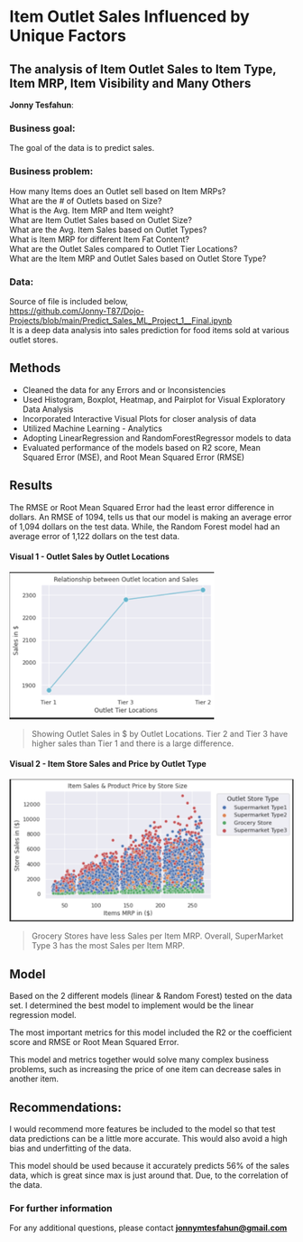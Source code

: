# Item Outlet Sales Influenced by Unique Factors
## The analysis of Item Outlet Sales to Item Type, Item MRP, Item Visibility and Many Others

**Jonny Tesfahun**: 

### Business goal:

The goal of the data is to predict sales.

### Business problem:

How many Items does an Outlet sell based on Item MRPs?\
What are the # of Outlets based on Size?\
What is the Avg. Item MRP and Item weight?\
What are Item Outlet Sales based on Outlet Size?\
What are the Avg. Item Sales based on Outlet Types?\
What is Item MRP for different Item Fat Content?\
What are the Outlet Sales compared to Outlet Tier Locations?\
What are the Item MRP and Outlet Sales based on Outlet Store Type?

### Data:
Source of file is included below,\
https://github.com/Jonny-T87/Dojo-Projects/blob/main/Predict_Sales_ML_Project_1__Final.ipynb \
It is a deep data analysis into sales prediction for food items sold at various outlet stores.


## Methods
- Cleaned the data for any Errors and or Inconsistencies
- Used Histogram, Boxplot, Heatmap, and Pairplot for Visual Exploratory Data Analysis
- Incorporated Interactive Visual Plots for closer analysis of data
- Utilized Machine Learning - Analytics 
- Adopting LinearRegression and RandomForestRegressor models to data
- Evaluated performance of the models based on R2 score, Mean Squared Error (MSE), and Root Mean Squared Error (RMSE)

## Results

The RMSE or Root Mean Squared Error had the least error difference in dollars. An RMSE of 1094, tells us that our model is making an average error of 1,094 dollars on the test data. While, the Random Forest model had an average error of 1,122 dollars on the test data.

#### Visual 1 - Outlet Sales by Outlet Locations
![My Image](https://github.com/Jonny-T87/Dojo-Projects/blob/main/OutletSales_OutletLocation.png)

> Showing Outlet Sales in $ by Outlet Locations. Tier 2 and Tier 3 have higher sales than Tier 1 and there is a large difference.
> 
#### Visual 2 - Item Store Sales and Price by Outlet Type
![My Image](https://github.com/Jonny-T87/Dojo-Projects/blob/main/OutletSales_ItemMRP.png)
> Grocery Stores have less Sales per Item MRP. Overall, SuperMarket Type 3 has the most Sales per Item MRP.
> 

## Model

Based on the 2 different models (linear & Random Forest) tested on the data set. I determined the best model to implement would be the linear regression model. 

The most important metrics for this model included the R2 or the coefficient score and RMSE or Root Mean Squared Error.

This model and metrics together would solve many complex business problems, such as increasing the price of one item can decrease sales in another item.

## Recommendations:

I would recommend more features be included to the model so that test data predictions can be a little more accurate. This would also avoid a high bias and underfitting of the data. 

This model should be used because it accurately predicts 56% of the sales data, which is great since max is just around that. Due, to the correlation of the data. 

### For further information


For any additional questions, please contact **jonnymtesfahun@gmail.com**
